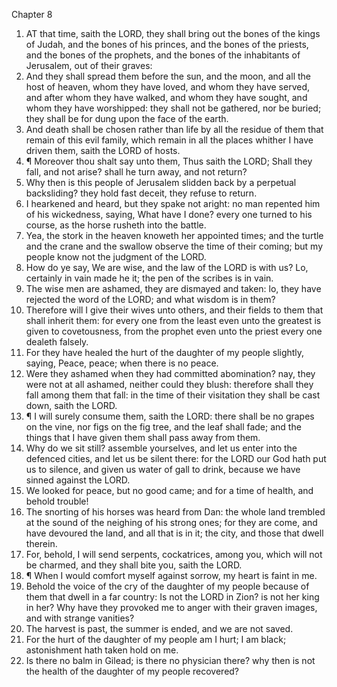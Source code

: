 

Chapter 8

1. AT that time, saith the LORD, they shall bring out the bones of the kings of Judah, and the bones of his princes, and the bones of the priests, and the bones of the prophets, and the bones of the inhabitants of Jerusalem, out of their graves:
2. And they shall spread them before the sun, and the moon, and all the host of heaven, whom they have loved, and whom they have served, and after whom they have walked, and whom they have sought, and whom they have worshipped: they shall not be gathered, nor be buried; they shall be for dung upon the face of the earth.
3. And death shall be chosen rather than life by all the residue of them that remain of this evil family, which remain in all the places whither I have driven them, saith the LORD of hosts.
4. ¶ Moreover thou shalt say unto them, Thus saith the LORD; Shall they fall, and not arise?  shall he turn away, and not return?
5. Why then is this people of Jerusalem slidden back by a perpetual backsliding?  they hold fast deceit, they refuse to return.
6. I hearkened and heard, but they spake not aright: no man repented him of his wickedness, saying, What have I done?  every one turned to his course, as the horse rusheth into the battle.
7. Yea, the stork in the heaven knoweth her appointed times; and the turtle and the crane and the swallow observe the time of their coming; but my people know not the judgment of the LORD.
8. How do ye say, We are wise, and the law of the LORD is with us?  Lo, certainly in vain made he it; the pen of the scribes is in vain.
9. The wise men are ashamed, they are dismayed and taken: lo, they have rejected the word of the LORD; and what wisdom is in them?
10. Therefore will I give their wives unto others, and their fields to them that shall inherit them: for every one from the least even unto the greatest is given to covetousness, from the prophet even unto the priest every one dealeth falsely.
11. For they have healed the hurt of the daughter of my people slightly, saying, Peace, peace; when there is no peace.
12. Were they ashamed when they had committed abomination?  nay, they were not at all ashamed, neither could they blush: therefore shall they fall among them that fall: in the time of their visitation they shall be cast down, saith the LORD.
13. ¶ I will surely consume them, saith the LORD: there shall be no grapes on the vine, nor figs on the fig tree, and the leaf shall fade; and the things that I have given them shall pass away from them.
14. Why do we sit still?  assemble yourselves, and let us enter into the defenced cities, and let us be silent there: for the LORD our God hath put us to silence, and given us water of gall to drink, because we have sinned against the LORD.
15. We looked for peace, but no good came; and for a time of health, and behold trouble!
16. The snorting of his horses was heard from Dan: the whole land trembled at the sound of the neighing of his strong ones; for they are come, and have devoured the land, and all that is in it; the city, and those that dwell therein.
17. For, behold, I will send serpents, cockatrices, among you, which will not be charmed, and they shall bite you, saith the LORD.
18. ¶ When I would comfort myself against sorrow, my heart is faint in me.
19. Behold the voice of the cry of the daughter of my people because of them that dwell in a far country: Is not the LORD in Zion?  is not her king in her?  Why have they provoked me to anger with their graven images, and with strange vanities?
20. The harvest is past, the summer is ended, and we are not saved.
21. For the hurt of the daughter of my people am I hurt; I am black; astonishment hath taken hold on me.
22. Is there no balm in Gilead; is there no physician there?  why then is not the health of the daughter of my people recovered?
